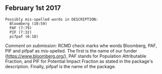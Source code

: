 ## February 1st 2017
```
Possibly mis-spelled words in DESCRIPTION:
  Bloomberg (10:59)
  PAF (7:79)
  PIF (7:32)
  pifpaf (6:18)
```

*Comment on submission:* RCMD check marks whe words Bloomberg, PAF, PIF and pifpaf as mis-spelled. The first is the name of our funder
(https://www.bloomberg.org/), PAF stands for Population Attributable Fraction, and PIF for Potential Impact Fraction as stated in
the package's description. Finally, pifpaf is the name of the package.
